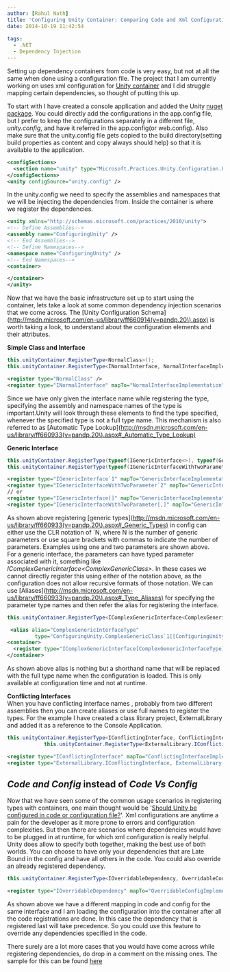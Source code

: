 ```yaml
---
author: [Rahul Nath]
title: 'Configuring Unity Container: Comparing Code and Xml Configuration Side by Side'
date: 2014-10-19 11:42:54
  
tags:
  - .NET
  - Dependency Injection
---
```


Setting up dependency containers from code is very easy, but not at all the same when done using a configuration file. The project that I am currently working on uses xml configuration for [Unity container](https://unity.codeplex.com/) and I did struggle mapping certain dependencies, so thought of putting this up.

To start with I have created a console application and added the Unity [nuget package](https://www.nuget.org/packages/Unity/). You could directly add the configurations in the app.config file, but I prefer to keep the configurations separately in a different file, _unity.config_, and have it referred in the app.config(or web.config). Also make sure that the unity.config file gets copied to the build directory(setting build properties as content and copy always should help) so that it is available to the application.

```xml
<configSections>
  <section name="unity" type="Microsoft.Practices.Unity.Configuration.UnityConfigurationSection, Microsoft.Practices.Unity.Configuration"/>
</configSections>
<unity configSource="unity.config" />
```

In the unity.config we need to specify the assemblies and namespaces that we will be injecting the dependencies from. Inside the container is where we register the dependencies.

```xml
<unity xmlns="http://schemas.microsoft.com/practices/2010/unity">
<!-- Define Assemblies-->
<assembly name="ConfiguringUnity" />
<!-- End Assemblies-->
<!-- Define Namespaces-->
<namespace name="ConfiguringUnity" />
<!-- End Namespaces-->
<container>

</container>
</unity>
```

Now that we have the basic infrastructure set up to start using the container, lets take a look at some common dependency injection scenarios that we come across. The [Unity Configuration Schema](http://msdn.microsoft.com/en-us/library/ff660914(v=pandp.20\).aspx) is worth taking a look, to understand about the configuration elements and their attributes.

**Simple Class and Interface**

```csharp
this.unityContainer.RegisterType<NormalClass>();
this.unityContainer.RegisterType<INormalInterface, NormalInterfaceImplementation>();
```

```xml
<register type="NormalClass" />
<register type="INormalInterface" mapTo="NormalInterfaceImplementation" />
```

Since we have only given the interface name while registering the type, specifying the assembly and namespace names of the type is important.Unity will look through these elements to find the type specified, whenever the specified type is not a full type name. This mechanism is also referred to as [Automatic Type Lookup](http://msdn.microsoft.com/en-us/library/ff660933(v=pandp.20\).aspx#_Automatic_Type_Lookup)

**Generic Interface**

```csharp
this.unityContainer.RegisterType(typeof(IGenericInterface<>), typeof(GenericInterfaceImplementation<>));
this.unityContainer.RegisterType(typeof(IGenericInterfaceWithTwoParameter<,>), typeof(GenericInterfaceWithTwoParametersImplementation<,>));
```

```xml
<register type="IGenericInterface`1" mapTo="GenericInterfaceImplementation`1" />
<register type="IGenericInterfaceWithTwoParameter`2" mapTo="GenericInterfaceWithTwoParametersImplementation`2" />
// or
<register type="IGenericInterface[]" mapTo="GenericInterfaceImplementation[]" />
<register type="IGenericInterfaceWithTwoParameter[,]" mapTo="GenericInterfaceWithTwoParametersImplementation[,]" />
```

As shown above registering [generic types](http://msdn.microsoft.com/en-us/library/ff660933(v=pandp.20\).aspx#_Generic_Types) in config can either use the CLR notation of `N, where N is the number of generic parameters or use square brackets with commas to indicate the number of parameters. Examples using one and two parameters are shown above.  
For a generic interface, the parameters can have typed parameter associated with it, something like _IComplexGenericInterface<ComplexGenericClass<GenericClass>>_. In these cases we cannot directly register this using either of the notation above, as the configuration does not allow recursive formats of those notation. We can use [Aliases](http://msdn.microsoft.com/en-us/library/ff660933(v=pandp.20\).aspx#_Type_Aliases) for specifying the parameter type names and then refer the alias for registering the interface.

```csharp
this.unityContainer.RegisterType<IComplexGenericInterface<ComplexGenericClass<GenericClass>>, ComplexGenericInterfaceImplementation>();
```

```xml
 <alias alias="ComplexGenericInterfaceType"
         type="ConfiguringUnity.ComplexGenericClass`1[[ConfiguringUnity.GenericClass, ConfiguringUnity, Version=1.0.0.0, Culture=neutral, PublicKeyToken=null]], ConfiguringUnity, Version=1.0.0.0, Culture=neutral, PublicKeyToken=null" />
<container>
  <register type="IComplexGenericInterface[ComplexGenericInterfaceType]" mapTo="ComplexGenericInterfaceImplementation" />
</container>
```

As shown above alias is nothing but a shorthand name that will be replaced with the full type name when the configuration is loaded. This is only available at configuration time and not at runtime.

**Conflicting Interfaces**  
When you have conflicting interface names , probably from two different assemblies then you can create aliases or use full names to register the types. For the example I have created a class library project, ExternalLibrary and added it as a reference to the Console Application.

```csharp
this.unityContainer.RegisterType<IConflictingInterface, ConflictingInterfaceImplementation>();
            this.unityContainer.RegisterType<ExternalLibrary.IConflictingInterface, ExternalLibrary.ConflictingInterfaceImplementation>();
```

```xml
<register type="IConflictingInterface" mapTo="ConflictingInterfaceImplementation" />
<register type="ExternalLibrary.IConflictingInterface, ExternalLibrary, Version=1.0.0.0, Culture=neutral, PublicKeyToken=null" mapTo="ExternalLibrary.ConflictingInterfaceImplementation, ExternalLibrary, Version=1.0.0.0, Culture=neutral, PublicKeyToken=null" />
```

## **_Code and Config_** instead of **_Code Vs Config_**

Now that we have seen some of the common usage scenarios in registering types with containers, one main thought would be '[Should Unity be configured in code or configuration file?](http://stackoverflow.com/questions/5418392/should-unity-be-configured-in-code-or-configuration-file)'. Xml configurations are anytime a pain for the developer as it more prone to errors and configuration complexities. But then there are scenarios where dependencies would have to be plugged in at runtime, for which xml configuration is really helpful. Unity does allow to specify both together, making the best use of both worlds. You can choose to have only your dependencies that are Late Bound in the config and have all others in the code. You could also override an already registered dependency.

```csharp
this.unityContainer.RegisterType<IOverridableDependency, OverridableCodeImplementation>();
```

```xml
<register type="IOverridableDependency" mapTo="OverridableConfigImplementation" />
```

As shown above we have a different mapping in code and config for the same interface and I am loading the configuration into the container after all the code registrations are done. In this case the dependency that is registered last will take precedence. So you could use this feature to override any dependencies specified in the code.

There surely are a lot more cases that you would have come across while registering dependencies, do drop in a comment on the missing ones. The sample for this can be found [here](https://github.com/rahulpnath/Blog/tree/master/ConfiguringUnity)
<a href="http://www.codeproject.com" style="display:none" rel="tag">CodeProject</a>
